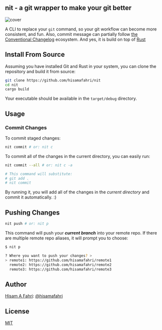 ## nit - a git wrapper to make your git better

![cover](https://i.imgur.com/GuMKIgz.png)

A CLI to replace your `git` command, so your git workflow can become more consistent, and fun. Also, commit message can partially follow [the Conventional Changelog](https://github.com/conventional-changelog/conventional-changelog) ecosystem. And yes, it is build on top of [Rust](https://www.rust-lang.org/)

## Install From Source

Assuming you have installed Git and Rust in your system, you can clone the repository and build it from source:
  
```bash
git clone https://github.com/hisamafahri/nit
cd nit
cargo build
```

Your executable should be available in the `target/debug` directory.

## Usage

### Commit Changes

To commit staged changes:

```bash
nit commit # or: nit c
```

To commit all of the changes in the current directory, you can easily run:

```bash
nit commit --all # or: nit c -a

# This command will substitute:
# git add .
# nit commit
```

By running it, you will add all of the changes in the *current directory* and commit it automatically. :)

## Pushing Changes

```bash
nit push # or: nit p
```

This command will push your ***current branch*** into your remote repo. If there are multiple remote repo aliases, it will prompt you to choose:

```bash
$ nit p

? Where you want to push your changes? >
> remote1: https://github.com/hisamafahri/remote1
  remote2: https://github.com/hisamafahri/remote2
  remote3: https://github.com/hisamafahri/remote3
```

## Author

[Hisam A Fahri](https://hisamafahri.com): [@hisamafahri](https://github.com/hisamafahri)

## License

[MIT](LICENSE)